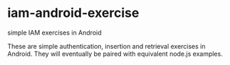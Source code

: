 iam-android-exercise
====================

simple IAM exercises in Android

These are simple authentication, insertion and retrieval exercises in Android.  They will eventually be paired with equivalent node.js examples.
